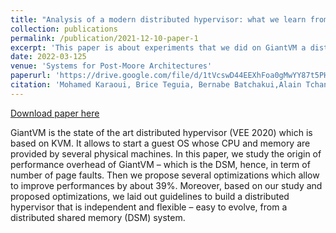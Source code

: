 ```yaml
---
title: "Analysis of a modern distributed hypervisor: what we learn from our experiments"
collection: publications
permalink: /publication/2021-12-10-paper-1
excerpt: 'This paper is about experiments that we did on GiantVM a distributed hypervisor, and the extracted lessons that we got.'
date: 2022-03-125
venue: 'Systems for Post-Moore Architectures'
paperurl: 'https://drive.google.com/file/d/1tVcswD44EEXhFoa0gMwYY87t5PHzHZxY/view?usp=sharing'
citation: 'Mohamed Karaoui, Brice Teguia, Bernabe Batchakui,Alain Tchana Analysis of a modern distributed hypervisor: what we learn from our experiments'
---
```


[Download paper here](https://brisco007.github.io/files/final-56.pdf)

GiantVM is the state of the art distributed hypervisor (VEE 2020) which is based on KVM. It allows to start a guest OS whose CPU and memory are provided by several physical machines. In this paper, we study the origin of performance overhead of GiantVM – which is the DSM, hence, in term of number of page faults. Then we propose several optimizations which allow to improve performances by about 39%. Moreover, based on our study and proposed optimizations,
we laid out guidelines to build a distributed hypervisor that is independent and flexible – easy to evolve, from a distributed shared memory (DSM) system.
